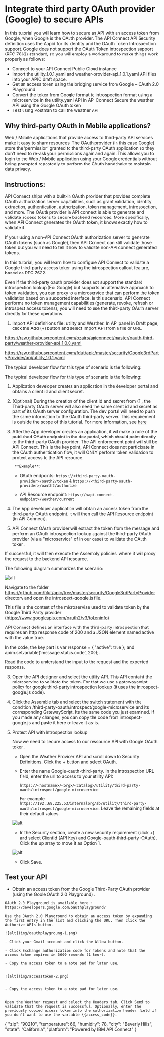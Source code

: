 # Integrate third party OAuth provider (Google) to secure APIs


In this tutorial you will learn how to secure an API with an access token from Google, when Google is the OAuth provider. The API Connect API Security definition uses the Appid for its identity and the OAuth Token Introspection support. Google does not support the OAuth Token introspection support (RFC 7662) standard, so you will employ a workaround to make things work properly as follows:

- Connect to your API Connect Public Cloud instance
- Import the utility_1.0.1.yaml and weather-provider-api_1.0.1.yaml API files into your APIC draft space.
- Get an access token using the bridging service from Google – OAuth 2.0 Playground
- Convert the token from Google format to introspection format using a microservice in the utility.yaml API in API Connect
Secure the weather API using the Google OAuth token
- Test using Postman to call the weather API

## Why third-party OAuth in Mobile applications?
Web / Mobile applications that provide access to third-party API services make it easy to share resources. The OAuth provider (in this case Google) store the ‘permission’ granted to the third-party OAuth application so they don’t need to re-ask your permissions again and again. This allows you to login to the Web / Mobile application using your Google credentials without being prompted repeatedly to perform the OAuth handshake to maintain data privacy.

## Instructions:

API Connect ships with a built-in OAuth provider that provides complete OAuth authorization server capabilities, such as grant validation, identity extraction, authentication, authorization, token management, introspection, and more. The OAuth provider in API connect is able to generate and validate access tokens to secure backend resources. More specifically, when API Connect generates the OAuth token, it knows exactly how to validate it.

If your using a non-API Connect OAuth authorization server to generate OAuth tokens (such as Google), then API Connect can still validate those token but you will need to tell it how to validate non-API connect generated tokens.

In this tutorial, you will learn how to configure API Connect to validate a Google third-party access token using the introspection callout feature, based on RFC 7622. 

Even if the third-party oauth provider does not support the standard introspection lookup (Ex: Google) but supports an alternative approach to token validation, you can proxy to a microservice that can perform the token validation based on a supported interface. In this scenario, API Connect performs no token management capabilities (generate, revoke, refresh or introspect access tokens), you will need to use the third-party OAuth server directly for these operations.

1. Import API definitions file: utility and Weather. In API panel in Draft page, click the Add (+) button and select Import API from a file or URL.

https://raw.githubusercontent.com/ozairs/apiconnect/master/oauth-third-party/weather-provider-api_1.0.0.yaml

https://raw.githubusercontent.com/fdut/apic/master/security/Google3rdPartyProvider/api/utility_1.0.1.yaml

The typical developer flow for this type of scenario is the following:


The typical developer flow for this type of scenario is the following:

1. Application developer creates an application in the developer portal and obtains a client id and client secret.

2. (Optional) During the creation of the client id and secret from (1), the Third-party OAuth server will also need the same client id and secret as part of its OAuth server configuration. The dev portal will need to push the same information to the OAuth third-party server. This requirement is outside the scope of this tutorial. For more information, see [here](https://www.ibm.com/support/knowledgecenter/SSMNED_5.0.0/com.ibm.apic.devportal.doc/tutorial_syncing_application_credentials.html)

3. After the App developer creates an application, it wil make a note of the published OAuth endpoint in the dev portal, which should point directly to the third-party OAuth provider. The API enforcement point will still be API Connect. This is the key point, API Connect does not participate in the OAuth authentication flow, it will ONLY perform token validation to protect access to the API resource.

		**Example**: 
	* OAuth endpoints: `https://<third-party-oauth-provider>/oauth2/token` & `https://<third-party-oauth-provider>/oauth2/authorize`
	
	* API Resource endpoint: `https://<api-connect-endpoint>/weather/current`

4. The App developer application will obtain an access token from the third-party OAuth endpoint. It will then call the API Resource endpoint (in API Connect).

5. API Connect OAuth provider will extract the token from the message and perform an OAuth introspection lookup against the third-party OAuth provider (via a "microservice" of in our case) to validate the OAuth token. 

If successful, it will then execute the Assembly policies, where it will proxy the request to the backend API resource.

The following diagram summarizes the scenario:

![alt](img/oauth_introspection.jpg)

Navigate to the folder https://github.com/fdut/apic/tree/master/security/Google3rdPartyProvider directory and open the introspect-google.js file.

This file is the content of the microservise used to validate token by the Google Third Party provider (https://www.googleapis.com/oauth2/v3/tokeninfo)

API Connect defines an interface with the third-party introspection that requires an http response code of 200 and a JSON element named active with the value true.

In the code, the key part is var response = { "active": true }; and apim.setvariable('message.status.code', 200);. 

Read the code to understand the input to the request and the expected response.

3. Open the API designer and select the utility API. This API containt the microservice to validate the token. For that we use a gatewayscript policy for google third-party introspection lookup (it uses the introspect-google.js code).

4. Click the Assemble tab and select the switch statement with the condition /third-party-oauth/introspect/google-microservice and its corresponding GatewayScript. Its the same code you just examined. If you made any changes, you can copy the code from introspect-google.js and paste it here or leave it as-is.

5. Protect API with Introspection lookup

	Now we need to secure access to our ressource API with Google OAuth token.

	- Open the Weather Provider API and scroll down to Security Definitions. Click the + button and select OAuth.

	- Enter the name Google-oauth-third-party. In the Introspection URL field, enter the url to access to your utility API: 

		```https://<hostname>/<org>/<catalog>/utility/third-party-oauth/introspect/google-microservice```

		For example
		```https://192.168.225.53/internalorg/sb/utility/third-party-oauth/introspect/google-microservice```. Leave the remaining fields at their default values.

	![alt](img/securitydefinition.png)

	- In the Security section, create a new security requirement (click +) and select ClientId (API Key) and Google-oauth-third-party (OAuth). Click the up array to move it as Option 1.

	![alt](img/security.png)

	- Click Save.

## Test your API


   - Obtain an access token from the Google Third-Party OAuth provider (using the Goole OAuth 2.0 Playground) .

	OAuth 2.0 Playground is available here : https://developers.google.com/oauthplayground/

	Use the OAuth 2.0 Playground to obtain an access token by expanding the first entry in the list and clicking the URL. Then click the Authorize APIs button.

	![alt](img/oauthplaygroung-1.png)
	
	- Click your Gmail account and click the Allow button.
	
	- Click Exchange authorization code for tokens and note that the access token expires in 3600 seconds (1 hour).
	
	- Copy the access token to a note pad for later use.

	
	![alt](img/accesstoken-2.png)
	
	
	- Copy the access token to a note pad for later use.

	
	Open the Weather request and select the Headers tab. Click Send to validate that the request is successful. Optionally, enter the previously copied access token into the Authorization header field if you don't want to use the variable {{access_code}}.

{
	"zip": "90210",
	"temperature": 66,
	"humidity": 78,
	"city": "Beverly Hills",
	"state": "California",
	"platform": "Powered by IBM API Connect"
}

